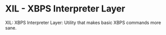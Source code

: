 # XIL - XBPS Interpreter Layer

XIL: XBPS Interpreter Layer: Utility that makes basic XBPS commands more sane.